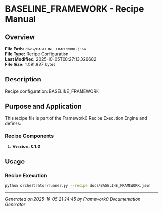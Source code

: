 # BASELINE_FRAMEWORK - Recipe Manual

## Overview
**File Path:** `docs/BASELINE_FRAMEWORK.json`  
**File Type:** Recipe Configuration  
**Last Modified:** 2025-10-05T00:27:13.026682  
**File Size:** 1,081,837 bytes  

## Description
Recipe configuration: BASELINE_FRAMEWORK

## Purpose and Application
This recipe file is part of the Framework0 Recipe Execution Engine and defines:

### Recipe Components
1. **Version: 0.1.0**

## Usage

### Recipe Execution
```bash
python orchestrator/runner.py --recipe docs/BASELINE_FRAMEWORK.json
```


---
*Generated on 2025-10-05 21:24:45 by Framework0 Documentation Generator*
